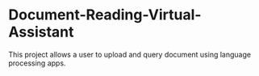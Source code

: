 # Document-Reading-Virtual-Assistant
This project allows a user to upload and query document using language processing apps.
